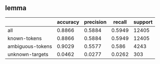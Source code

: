 
## lemma

|                  | accuracy | precision | recall | support |
|------------------|----------|-----------|--------|---------|
| all              | 0.8866   | 0.5884    | 0.5949 | 12405   |
| known-tokens     | 0.8866   | 0.5884    | 0.5949 | 12405   |
| ambiguous-tokens | 0.9029   | 0.5577    | 0.586  | 4243    |
| unknown-targets  | 0.0462   | 0.0277    | 0.0262 | 303     |

